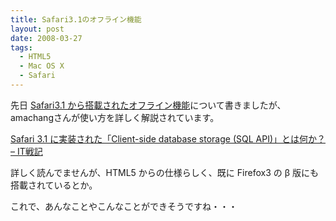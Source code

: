 ```yaml
---
title: Safari3.1のオフライン機能
layout: post
date: 2008-03-27
tags:
  - HTML5
  - Mac OS X
  - Safari
---
```


先日 [Safari3.1 から搭載されたオフライン機能](/archives/16)について書きましたが、amachangさんが使い方を詳しく解説されています。

[Safari 3.1 に実装された「Client-side database storage (SQL API)」とは何か？
&#8211; IT戦記](http://d.hatena.ne.jp/amachang/20080327/1206607704)

詳しく読んでませんが、HTML5 からの仕様らしく、既に Firefox3 の β 版にも搭載されているとか。

これで、あんなことやこんなことができそうですね・・・
